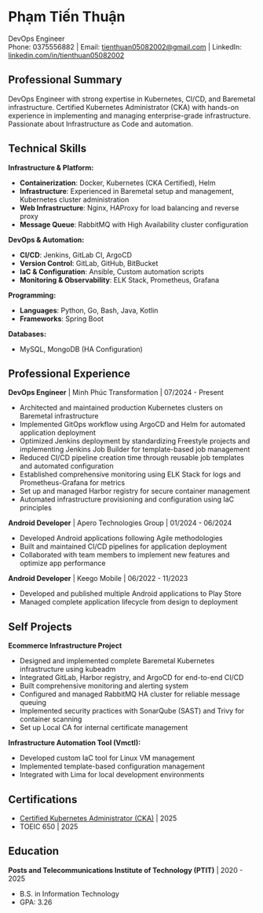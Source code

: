 <link rel="stylesheet" type="text/css" href="resume.css">

<h1 class="name">Phạm Tiến Thuận</h1>
<div class="apply_for">DevOps Engineer</div>
<div class="contact-info">
  Phone: 0375556882 |
  Email: <a href="mailto:tienthuan05082002@gmail.com">tienthuan05082002@gmail.com</a> |
  LinkedIn: <a href="https://www.linkedin.com/in/tienthuan05082002">linkedin.com/in/tienthuan05082002</a>
</div>

## Professional Summary

DevOps Engineer with strong expertise in Kubernetes, CI/CD, and Baremetal infrastructure. Certified Kubernetes Administrator (CKA) with hands-on experience in implementing and managing enterprise-grade infrastructure. Passionate about Infrastructure as Code and automation.

## Technical Skills

**Infrastructure & Platform:**

- **Containerization**: Docker, Kubernetes (CKA Certified), Helm
- **Infrastructure**: Experienced in Baremetal setup and management, Kubernetes cluster administration
- **Web Infrastructure**: Nginx, HAProxy for load balancing and reverse proxy
- **Message Queue**: RabbitMQ with High Availability cluster configuration

**DevOps & Automation:**

- **CI/CD**: Jenkins, GitLab CI, ArgoCD
- **Version Control**: GitLab, GitHub, BitBucket
- **IaC & Configuration**: Ansible, Custom automation scripts
- **Monitoring & Observability**: ELK Stack, Prometheus, Grafana

**Programming:**

- **Languages**: Python, Go, Bash, Java, Kotlin
- **Frameworks**: Spring Boot

**Databases:**

- MySQL, MongoDB (HA Configuration)

## Professional Experience

**DevOps Engineer** | Minh Phúc Transformation | 07/2024 - Present

- Architected and maintained production Kubernetes clusters on Baremetal infrastructure
- Implemented GitOps workflow using ArgoCD and Helm for automated application deployment
- Optimized Jenkins deployment by standardizing Freestyle projects and implementing Jenkins Job Builder for template-based job management
- Reduced CI/CD pipeline creation time through reusable job templates and automated configuration
- Established comprehensive monitoring using ELK Stack for logs and Prometheus-Grafana for metrics
- Set up and managed Harbor registry for secure container management
- Automated infrastructure provisioning and configuration using IaC principles

**Android Developer** | Apero Technologies Group | 01/2024 - 06/2024

- Developed Android applications following Agile methodologies
- Built and maintained CI/CD pipelines for application deployment
- Collaborated with team members to implement new features and optimize app performance

**Android Developer** | Keego Mobile | 06/2022 - 11/2023

- Developed and published multiple Android applications to Play Store
- Managed complete application lifecycle from design to deployment

## Self Projects

**Ecommerce Infrastructure Project**

- Designed and implemented complete Baremetal Kubernetes infrastructure using kubeadm
- Integrated GitLab, Harbor registry, and ArgoCD for end-to-end CI/CD
- Built comprehensive monitoring and alerting system
- Configured and managed RabbitMQ HA cluster for reliable message queuing
- Implemented security practices with SonarQube (SAST) and Trivy for container scanning
- Set up Local CA for internal certificate management

**Infrastructure Automation Tool (Vmctl):**

- Developed custom IaC tool for Linux VM management
- Implemented template-based configuration management
- Integrated with Lima for local development environments

## Certifications

- [Certified Kubernetes Administrator (CKA)](https://ti-user-certificates.s3.amazonaws.com/e0df7fbf-a057-42af-8a1f-590912be5460/38693654-d148-44db-9443-427d604a4a73-phm-tin-thun-5a6fa8b2-c5a8-4fea-bf22-767986b24dd6-certificate.pdf) | 2025
- TOEIC 650 | 2025

## Education

**Posts and Telecommunications Institute of Technology (PTIT)** | 2020 - 2025

- B.S. in Information Technology
- GPA: 3.26

